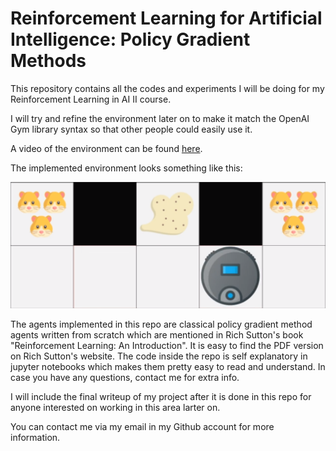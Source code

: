 # Reinforcement Learning for Artificial Intelligence: Policy Gradient Methods

This repository contains all the codes and experiments I will be doing for my Reinforcement Learning in AI II course.

I will try and refine the environment later on to make it match the OpenAI Gym library syntax so that other people could easily use it.

A video of the environment can be found [here](https://youtu.be/GZZFaRAdZng).

The implemented environment looks something like this:

![the designed environment](figs/environment.png)

The agents implemented in this repo are classical policy gradient method agents written from scratch which are mentioned in Rich Sutton's book "Reinforcement Learning: An Introduction". It is easy to find the PDF version on Rich Sutton's website. The code inside the repo is self explanatory in jupyter notebooks which makes them pretty easy to read and understand. In case you have any questions, contact me for extra info.

I will include the final writeup of my project after it is done in this repo for anyone interested on working in this area larter on.

You can contact me via my email in my Github account for more information.

